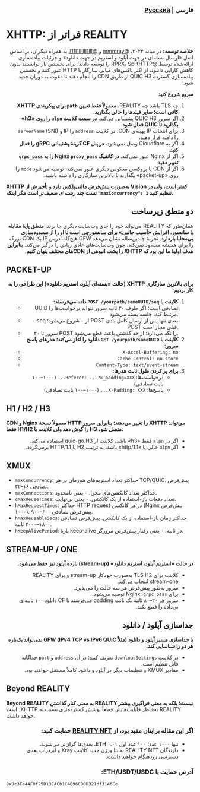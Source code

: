 <td class="d-block color-fg-default comment-body markdown-body js-comment-body">
  <h3 dir="auto">فارسی | <a href="https://github.com/XTLS/Xray-core/discussions/4113#discussioncomment-11468947" data-hovercard-type="discussion" data-hovercard-url="/XTLS/Xray-core/discussions/4113/hovercard?comment_id=11468947" aria-keyshortcuts="Alt+ArrowUp">Русский</a></h3>
  <h1 dir="auto">XHTTP: فراتر از REALITY</h1>

  <p dir="auto"><strong>خلاصه توسعه:</strong> در میانه ۲۰۲۴، <a href="https://github.com/mmmray">@mmmray</a> و <a href="https://github.com/ll11l1lIllIl1lll">@ll11l1lIllIl1lll</a> به همراه دیگران، بر اساس اصل «ارسال بسته‌ای در جهت آپلود و استریم در جهت دانلود» و جزئیات پیاده‌سازی ارائه‌شده توسط <a href="https://github.com/RPRX">@RPRX</a>، SplitHTTP را توسعه دادند. برای نخستین بار توانستند بدون کاهش کارایی دانلود، از اکثر باکس‌های میانی سازگار با HTTP عبور کنند و نخستین پیاده‌سازی گسترده QUIC H3 از طریق CDN را انجام دهند تا دعوت به دوران جدید شود.</p>

  <p dir="auto"><strong>سریع شروع کنید</strong></p>
  <ol dir="auto">
    <li>چه TLS باشد چه REALITY، <strong>معمولاً فقط تعیین <code>path</code> برای پیکربندی XHTTP کافی است؛ سایر فیلدها را خالی بگذارید</strong>.</li>
    <li>اگر سرور QUIC H3 پشتیبانی می‌کند، <strong>در سمت کلاینت <code>alpn</code> را روی «h3» بگذارید تا QUIC فعال شود</strong>.</li>
    <li>برای انتخاب IP بهینه‌ی CDN، در کلاینت <code>address</code> را IP و <code>serverName</code> (SNI) را دامنه قرار دهید.</li>
    <li>اگر به Cloudflare وصل نمی‌شود، <strong>در پنل CF گزینهٔ پشتیبانی gRPC را فعال کنید</strong>.</li>
    <li>اگر از Nginx عبور نمی‌کند، <strong>در کانفیگ Nginx <code>proxy_pass</code> را به <code>grpc_pass</code> تغییر دهید</strong>.</li>
    <li>اگر از CDN یا پروکسی معکوس دیگری عبور نمی‌کند، توصیه می‌شود <code>mode</code> را روی «packet-up» بگذارید تا بالاترین سازگاری را داشته باشید.</li>
  </ol>

  <p dir="auto"><strong>XHTTP به‌صورت پیش‌فرض مالتی‌پلکس دارد و تأخیرش از Vision کمتر است، ولی در تست چند رشته‌ای ضعیف‌تر است مگر اینکه <code>"maxConcurrency": 1</code> تنظیم کنید.</strong></p>

  <h2 dir="auto">دو منطق زیرساخت</h2>
  <p dir="auto">همان‌طور که REALITY می‌تواند خود را جای وب‌سایت دیگری جا بزند، <strong>منطق پایهٔ مقابله با سانسور، افزایش «آسیب جانبی» برای سانسورچی است تا او را از مسدودسازی بی‌محابا بازدارد</strong>. تجربهٔ چندین‌ساله نشان می‌دهد GFW هیچ‌گاه آدرس IP یک CDN بزرگ را برای همیشه مسدود نمی‌کند، چون وب‌سایت‌های عادی زیادی را درگیر می‌کند. <strong>بنابراین هدف اولیهٔ ما این بود که XHTTP را پشت انبوهی از CDNهای مختلف پنهان کنیم</strong>.</p>

  <h2 dir="auto">PACKET-UP</h2>
  <p dir="auto"><strong>برای بالاترین سازگاری XHTTP (حالت «بسته‌ای آپلود، استریم دانلود») این طراحی را به کار بردیم:</strong></p>
  <ol dir="auto">
    <li><strong>کلاینت با <code>POST /yourpath/sameUUID/seq</code> داده می‌فرستد:</strong>
      <ul dir="auto">
        <li>UUID تصادفی است؛ اگر ظرف ۳۰ ثانیه سرور نتواند درخواست‌ها را مرتبط کند، جلسه بسته می‌شود.</li>
        <li>seq از ۰ شروع می‌شود؛ POST بعدی تنها پس از ارسال کامل بادی POST قبلی مجاز است.</li>
        <li>سرور تا ۳۰ POST را نگه می‌دارد؛ از حد گذشتن باعث قطع می‌شود.</li>
      </ul>
    </li>
    <li><strong>کلاینت با <code>GET /yourpath/sameUUID</code> دانلود را آغاز می‌کند؛ هدرهای پاسخ سرور:</strong>
      <ul dir="auto">
        <li><code>X-Accel-Buffering: no</code></li>
        <li><code>Cache-Control: no-store</code></li>
        <li><code>Content-Type: text/event-stream</code></li>
      </ul>
    </li>
    <li><strong>برای پر کردن طول ثابت هدرها:</strong>
      <ul dir="auto">
        <li>درخواست‌ها: <code>Referer: ...?x_padding=XXX...</code> (۱۰۰–۱۰۰۰ بایت تصادفی)</li>
        <li>پاسخ‌ها: <code>X-Padding: XXX...</code> (۱۰۰–۱۰۰۰ بایت تصادفی)</li>
      </ul>
    </li>
  </ol>

  <h2 dir="auto">H1 / H2 / H3</h2>
  <p dir="auto"><strong>CDN و Nginx معمولاً نسخهٔ HTTP را تغییر می‌دهند؛ بنابراین سرور XHTTP می‌تواند فقط H1/H2 را گوش دهد ولی کلاینت با H3 متصل شود.</strong></p>
  <ul dir="auto">
    <li>اگر در <code>alpn</code> فقط «h3» باشد، کلاینت از quic-go H3 استفاده می‌کند.</li>
    <li>اگر <code>alpn</code> خالی یا «http/1.1» باشد، به ترتیب H2 یا HTTP/1.1 برمی‌گردد.</li>
  </ul>

  <h2 dir="auto">XMUX</h2>
  <ul dir="auto">
    <li><code>maxConcurrency</code>: حداکثر تعداد استریم‌های هم‌زمان در هر TCP/QUIC. پیش‌فرض تصادفی ۱۶–۳۲.</li>
    <li><code>maxConnections</code>: حداکثر تعداد کانکشن‌های مجزا. ۰ یعنی نامحدود.</li>
    <li><code>cMaxReuseTimes</code>: تعداد دفعات باز-استفاده از یک کانکشن. ۰ یعنی بی‌نهایت.</li>
    <li><code>hMaxRequestTimes</code>: حداکثر HTTP request در هر کانکشن (Nginx پیش‌فرض ۱۰۰۰). پیش‌فرض تصادفی ۶۰۰–۹۰۰.</li>
    <li><code>hMaxReusableSecs</code>: حداکثر زمان باز-استفاده از یک کانکشن. پیش‌فرض تصادفی ۱۸۰۰–۳۰۰۰ ثانیه.</li>
    <li><code>hKeepAlivePeriod</code>: بازهٔ keep-alive در ثانیه. ۰ یعنی رفتار پیش‌فرض مرورگر.</li>
  </ul>

  <h2 dir="auto">STREAM-UP / ONE</h2>
  <p dir="auto"><strong>در حالت «استریم آپلود، استریم دانلود» (stream-up) بازده آپلود نیز حفظ می‌شود.</strong></p>
  <ul dir="auto">
    <li>کلاینت برای TLS H2 به‌صورت خودکار stream-up و برای REALITY stream-one انتخاب می‌کند.</li>
    <li>سرور به‌طور پیش‌فرض هر سه حالت را می‌پذیرد.</li>
    <li>برای Nginx: <code>grpc_pass</code> توصیه می‌شود.</li>
    <li>سرور هر ۲۰–۸۰ ثانیه یک بایت padding می‌فرستد تا CF دانلود ۱۰۰ ثانیه‌ای بی‌داده را قطع نکند.</li>
  </ul>

  <h2 dir="auto">جداسازی آپلود / دانلود</h2>
  <p dir="auto"><strong>با جداسازی مسیر آپلود و دانلود (مثلاً IPv4 TCP vs IPv6 QUIC) GFW نمی‌تواند یک‌باره هر دو را شناسایی کند.</strong></p>
  <ul dir="auto">
    <li>در کلاینت <code>downloadSettings</code> تعریف کنید؛ در آن <code>address</code> و <code>port</code> جداگانه قابل تنظیم است.</li>
    <li>مقادیر XMUX و تنظیمات دیگر در آپلود و دانلود کاملاً مستقل خواهند بود.</li>
  </ul>

  <h2 dir="auto">Beyond REALITY</h2>
  <p dir="auto"><strong>Beyond REALITY به معنی کنار گذاشتن REALITY نیست؛ بلکه به معنی فراگیری بیشتر است.</strong> XHTTP به‌خاطر قابلیت‌هایش قطعاً پوشش گسترده‌تری نسبت به REALITY خواهد داشت.</p>

  <h3 dir="auto">اگر این مقاله برایتان مفید بود، از <a href="https://opensea.io/assets/ethereum/0x5ee362866001613093361eb8569d59c4141b76d1/2">REALITY NFT</a> حمایت کنید:</h3>
  <ul dir="auto">
    <li>تنها ۱۰۰۰ عدد؛ ۱۰۰ عدد اول ۰.۰۱ ETH، بعدی‌ها گران‌تر می‌شوند.</li>
    <li>دارندگان REALITY NFT به بتا ورژن جدید کلاینت Xray و ایردراپ بعدی دسترسی زودهنگام خواهند داشت.</li>
  </ul>

  <h3 dir="auto">آدرس حمایت با ETH/USDT/USDC:</h3>
  <p dir="auto"><code>0xDc3Fe44F0f25D13CACb1C4896CD0D321df3146Ee</code></p>
</td>
